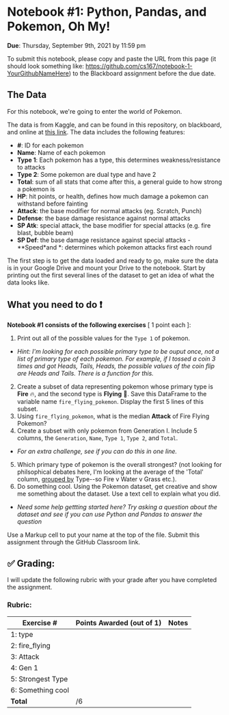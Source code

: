 # Notebook #1: Python, Pandas, and Pokemon, Oh My!

<b>Due</b>: Thursday, September 9th, 2021 by 11:59 pm

To submit this notebook, please copy and paste the URL from this page (it should look something like: https://github.com/cs167/notebook-1-YourGithubNameHere) to the Blackboard assignment before the due date.

## The Data
For this notebook, we're going to enter the world of Pokemon.

The data is from Kaggle, and can be found in this repository, on blackboard, and online at [this link](https://www.kaggle.com/abcsds/pokemon).
The data includes the following features:
- **#**: ID for each pokemon
- **Name**: Name of each pokemon
- **Type 1**: Each pokemon has a type, this determines weakness/resistance to attacks
- **Type 2**: Some pokemon are dual type and have 2
- **Total**: sum of all stats that come after this, a general guide to how strong a pokemon is
- **HP**: hit points, or health, defines how much damage a pokemon can withstand before fainting
- **Attack**: the base modifier for normal attacks (eg. Scratch, Punch)
- **Defense**: the base damage resistance against normal attacks
- **SP Atk**: special attack, the base modifier for special attacks (e.g. fire blast, bubble beam)
- **SP Def**: the base damage resistance against special attacks
 -**Speed*and *: determines which pokemon attacks first each round
 
The first step is to get the data loaded and ready to go, make sure the data is in your Google Drive and mount your Drive to the notebook. Start by printing out the first several lines of the dataset to get an idea of what the data looks like. 

## What you need to do :exclamation:
<b>Notebook #1 consists of the following exercises</b> [ 1 point each ]:
1. Print out all of the possible values for the `Type 1` of pokemon. 
  - *Hint: I'm looking for each possible primary type to be ouput once, not a list of primary type of each pokemon. For example, if I tossed a coin 3 times and got Heads, Tails, Heads, the possible values of the coin flip are Heads and Tails. There is a function for this.*
2. Create a subset of data representing pokemon whose primary type is **Fire** 🔥, and the second type is **Flying** 🦅. Save this DataFrame to the variable name `fire_flying_pokemon`. Display the first 5 lines of this subset.
3. Using `fire_flying_pokemon`, what is the median **Attack** of Fire Flying Pokemon?
4. Create a subset with only pokemon from Generation I. Include 5 columns, the `Generation`, `Name`, `Type 1`, `Type 2`, and `Total`. 
  - *For an extra challenge, see if you can do this in one line.*
5. Which primary type of pokemon is the overall strongest? (not looking for philsophical debates here, I'm looking at the average of the 'Total' column, [grouped by](https://pandas.pydata.org/docs/reference/api/pandas.DataFrame.groupby.html) Type--so Fire v Water v Grass etc.). 
6. Do something cool. Using the Pokemon dataset, get creative and show me something about the dataset. Use a text cell to explain what you did. 
 - *Need some help gettting started here? Try asking a question about the dataset and see if you can use Python and Pandas to answer the question*

Use a Markup cell to put your name at the top of the file. Submit this assignment through the GitHub Classroom link.

## :white_check_mark: Grading: 
I will update the following rubric with your grade after you have completed the assignment.
### Rubric:
| Exercise #  | Points Awarded (out of 1)  | Notes |
| --------- | ------------------- | --------- |
| 1: type          |        |    |
| 2: fire_flying   |        |    | 
| 3: Attack        |        |    |
| 4: Gen 1         |        |    | 
| 5: Strongest Type|        |    |
| 6: Something cool|        |    |
| <b>Total         |     /6 |     </b>   |
